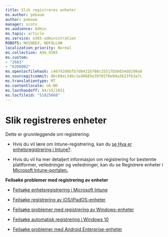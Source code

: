 ```yaml
---
title: Slik registreres enheter
ms.author: pebaum
author: pebaum
manager: scotv
ms.audience: Admin
ms.topic: article
ms.service: o365-administration
ROBOTS: NOINDEX, NOFOLLOW
localization_priority: Normal
ms.collection: Adm_O365
ms.custom:
- "2683"
- "6200002"
ms.openlocfilehash: c40742d6bfb7d0431b788c15517b50d34dd199a0
ms.sourcegitcommit: 8bc60ec34bc1e40685e3976576e04a2623f63a7c
ms.translationtype: MT
ms.contentlocale: nb-NO
ms.lasthandoff: 04/15/2021
ms.locfileid: "51825668"
---
```

# <a name="how-to-enroll-devices"></a>Slik registreres enheter

Dette er grunnleggende om registrering:

- Hvis du vil lære om Intune-registrering, kan du [se Hva er enhetsregistrering i Intune?](https://docs.microsoft.com/mem/intune/enrollment/device-enrollment).

- Hvis du vil ha mer detaljert informasjon om registrering for bestemte plattformer, veiledninger og veiledninger, kan du se Registrere enheter i [Microsoft Intune-portalen.](https://docs.microsoft.com/mem/intune/enrollment/)

**Feilsøke problemer med registrering av enheter**

- [Feilsøke enhetsregistrering i Microsoft Intune](https://docs.microsoft.com/mem/intune/enrollment/troubleshoot-device-enrollment-in-intune)

- [Feilsøke registrering av iOS/iPadOS-enheter](https://docs.microsoft.com/mem/intune/enrollment/troubleshoot-ios-enrollment-errors)

- [Feilsøke problemer med registrering av Windows-enheter](https://docs.microsoft.com/mem/intune/enrollment/troubleshoot-windows-enrollment-errors)

- [Feilsøke automatisk registrering i Windows 10](https://docs.microsoft.com/mem/intune/enrollment/troubleshoot-windows-auto-enrollment)

- [Feilsøke problemer med Android Enterprise-enheter](https://docs.microsoft.com/mem/intune/enrollment/troubleshoot-android-enrollment)


